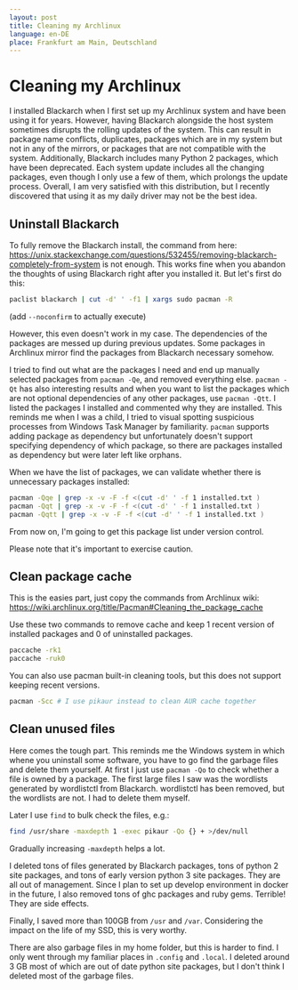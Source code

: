 ```yaml
---
layout: post
title: Cleaning my Archlinux
language: en-DE
place: Frankfurt am Main, Deutschland
---
```


# Cleaning my Archlinux

I installed Blackarch when I first set up my Archlinux system and have been using it for years. However, having Blackarch alongside the host system sometimes disrupts the rolling updates of the system. This can result in package name conflicts, duplicates, packages which are in my system but not in any of the mirrors, or packages that are not compatible with the system. Additionally, Blackarch includes many Python 2 packages, which have been deprecated. Each system update includes all the changing packages, even though I only use a few of them, which prolongs the update process. Overall, I am very satisfied with this distribution, but I recently discovered that using it as my daily driver may not be the best idea.

## Uninstall Blackarch

To fully remove the Blackarch install, the command from here: https://unix.stackexchange.com/questions/532455/removing-blackarch-completely-from-system is not enough. This works fine when you abandon the thoughts of using Blackarch right after you installed it. But let's first do this:

``` bash
paclist blackarch | cut -d' ' -f1 | xargs sudo pacman -R
```

(add `--noconfirm` to actually execute)

However, this even doesn't work in my case. The dependencies of the packages are messed up during previous updates. Some packages in Archlinux mirror find the packages from Blackarch necessary somehow.

I tried to find out what are the packages I need and end up manually selected packages from `pacman -Qe`, and removed everything else. `pacman -Qt` has also interesting results and when you want to list the packages which are not optional dependencies of any other packages, use `pacman -Qtt`. I listed the packages I installed and commented why they are installed. This reminds me when I was a child, I tried to visual spotting suspicious processes from Windows Task Manager by familiarity. `pacman` supports adding package as dependency but unfortunately doesn't support specifying dependency of which package, so there are packages installed as dependency but were later left like orphans.

When we have the list of packages, we can validate whether there is unnecessary packages installed:

``` bash
pacman -Qqe | grep -x -v -F -f <(cut -d' ' -f 1 installed.txt )
pacman -Qqt | grep -x -v -F -f <(cut -d' ' -f 1 installed.txt )
pacman -Qqtt | grep -x -v -F -f <(cut -d' ' -f 1 installed.txt )
```

From now on, I'm going to get this package list under version control.

Please note that it's important to exercise caution.

## Clean package cache

This is the easies part, just copy the commands from Archlinux wiki: https://wiki.archlinux.org/title/Pacman#Cleaning_the_package_cache

Use these two commands to remove cache and keep 1 recent version of installed packages and 0 of uninstalled packages.

``` bash
paccache -rk1
paccache -ruk0
```

You can also use pacman built-in cleaning tools, but this does not support keeping recent versions.

``` bash
pacman -Scc # I use pikaur instead to clean AUR cache together
```

## Clean unused files

Here comes the tough part. This reminds me the Windows system in which whene you uninstall some software, you have to go find the garbage files and delete them yourself. At first I just use `pacman -Qo` to check whether a file is owned by a package. The first large files I saw was the wordlists generated by wordlistctl from Blackarch. wordlistctl has been removed, but the wordlists are not. I had to delete them myself.

Later I use `find` to bulk check the files, e.g.:

``` bash
find /usr/share -maxdepth 1 -exec pikaur -Qo {} + >/dev/null
```

Gradually increasing `-maxdepth` helps a lot.

I deleted tons of files generated by Blackarch packages, tons of python 2 site packages, and tons of early version python 3 site packages. They are all out of management. Since I plan to set up develop environment in docker in the future, I also removed tons of ghc packages and ruby gems. Terrible! They are side effects.

Finally, I saved more than 100GB from `/usr` and `/var`. Considering the impact on the life of my SSD, this is very worthy. 

There are also garbage files in my home folder, but this is harder to find. I only went through my familiar places in `.config` and `.local`. I deleted around 3 GB most of which are out of date python site packages, but I don't think I deleted most of the garbage files.
